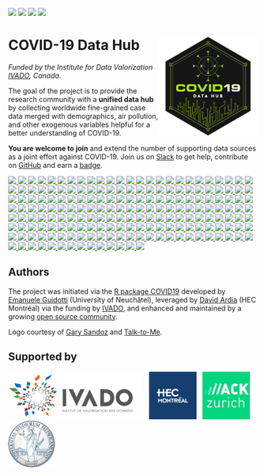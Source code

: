 [![](https://www.r-pkg.org/badges/version/COVID19)](https://cran.r-project.org/package=COVID19) [![](https://www.r-pkg.org/badges/last-release/COVID19)](https://cran.r-project.org/package=COVID19) [![](https://cranlogs.r-pkg.org/badges/grand-total/COVID19)](https://cran.r-project.org/package=COVID19) [![](https://img.shields.io/badge/doi-10.13140/RG.2.2.11649.81763-orange.svg)](https://doi.org/10.13140/RG.2.2.11649.81763)

# COVID-19 Data Hub <img src="man/figures/logo.png" width="200" align="right" />

_Funded by the Institute for Data Valorization [IVADO](https://ivado.ca/en/), Canada._

The goal of the project is to provide the research community with a __unified data hub__ by collecting worldwide fine-grained case data merged with demographics, air pollution, and other exogenous variables helpful for a better understanding of COVID-19.

**You are welcome to join** and extend the number of supporting data sources as a joint effort against COVID-19. Join us on [Slack](https://join.slack.com/t/covid19datahub/shared_invite/zt-dld2grt2-vmso7HkI8yFabW5R_mAZJw) to get help, contribute on [GitHub](https://github.com/covid19datahub/COVID19dev/) and earn a [badge](https://eu.badgr.com/public/badges/MC89IAjTTLGs3geP3xHjRw).

<a href="/articles/iso/AFG.html">
  <img src="https://www.countryflags.io/AF/flat/64.png" style="display:inline-block">
</a><a href="/articles/iso/AGO.html">
  <img src="https://www.countryflags.io/AO/flat/64.png" style="display:inline-block">
</a><a href="/articles/iso/ALB.html">
  <img src="https://www.countryflags.io/AL/flat/64.png" style="display:inline-block">
</a><a href="/articles/iso/AND.html">
  <img src="https://www.countryflags.io/AD/flat/64.png" style="display:inline-block">
</a><a href="/articles/iso/ARE.html">
  <img src="https://www.countryflags.io/AE/flat/64.png" style="display:inline-block">
</a><a href="/articles/iso/ARG.html">
  <img src="https://www.countryflags.io/AR/flat/64.png" style="display:inline-block">
</a><a href="/articles/iso/ARM.html">
  <img src="https://www.countryflags.io/AM/flat/64.png" style="display:inline-block">
</a><a href="/articles/iso/ASM.html">
  <img src="https://www.countryflags.io/AS/flat/64.png" style="display:inline-block">
</a><a href="/articles/iso/ATG.html">
  <img src="https://www.countryflags.io/AG/flat/64.png" style="display:inline-block">
</a><a href="/articles/iso/AUT.html">
  <img src="https://www.countryflags.io/AT/flat/64.png" style="display:inline-block">
</a><a href="/articles/iso/AZE.html">
  <img src="https://www.countryflags.io/AZ/flat/64.png" style="display:inline-block">
</a><a href="/articles/iso/BDI.html">
  <img src="https://www.countryflags.io/BI/flat/64.png" style="display:inline-block">
</a><a href="/articles/iso/BEL.html">
  <img src="https://www.countryflags.io/BE/flat/64.png" style="display:inline-block">
</a><a href="/articles/iso/BEN.html">
  <img src="https://www.countryflags.io/BJ/flat/64.png" style="display:inline-block">
</a><a href="/articles/iso/BFA.html">
  <img src="https://www.countryflags.io/BF/flat/64.png" style="display:inline-block">
</a><a href="/articles/iso/BGD.html">
  <img src="https://www.countryflags.io/BD/flat/64.png" style="display:inline-block">
</a><a href="/articles/iso/BGR.html">
  <img src="https://www.countryflags.io/BG/flat/64.png" style="display:inline-block">
</a><a href="/articles/iso/BHR.html">
  <img src="https://www.countryflags.io/BH/flat/64.png" style="display:inline-block">
</a><a href="/articles/iso/BHS.html">
  <img src="https://www.countryflags.io/BS/flat/64.png" style="display:inline-block">
</a><a href="/articles/iso/BIH.html">
  <img src="https://www.countryflags.io/BA/flat/64.png" style="display:inline-block">
</a><a href="/articles/iso/BLR.html">
  <img src="https://www.countryflags.io/BY/flat/64.png" style="display:inline-block">
</a><a href="/articles/iso/BLZ.html">
  <img src="https://www.countryflags.io/BZ/flat/64.png" style="display:inline-block">
</a><a href="/articles/iso/BMU.html">
  <img src="https://www.countryflags.io/BM/flat/64.png" style="display:inline-block">
</a><a href="/articles/iso/BOL.html">
  <img src="https://www.countryflags.io/BO/flat/64.png" style="display:inline-block">
</a><a href="/articles/iso/BRA.html">
  <img src="https://www.countryflags.io/BR/flat/64.png" style="display:inline-block">
</a><a href="/articles/iso/BRB.html">
  <img src="https://www.countryflags.io/BB/flat/64.png" style="display:inline-block">
</a><a href="/articles/iso/BRN.html">
  <img src="https://www.countryflags.io/BN/flat/64.png" style="display:inline-block">
</a><a href="/articles/iso/BTN.html">
  <img src="https://www.countryflags.io/BT/flat/64.png" style="display:inline-block">
</a><a href="/articles/iso/BWA.html">
  <img src="https://www.countryflags.io/BW/flat/64.png" style="display:inline-block">
</a><a href="/articles/iso/CAF.html">
  <img src="https://www.countryflags.io/CF/flat/64.png" style="display:inline-block">
</a><a href="/articles/iso/CAN.html">
  <img src="https://www.countryflags.io/CA/flat/64.png" style="display:inline-block">
</a><a href="/articles/iso/CHE.html">
  <img src="https://www.countryflags.io/CH/flat/64.png" style="display:inline-block">
</a><a href="/articles/iso/CHL.html">
  <img src="https://www.countryflags.io/CL/flat/64.png" style="display:inline-block">
</a><a href="/articles/iso/CIV.html">
  <img src="https://www.countryflags.io/CI/flat/64.png" style="display:inline-block">
</a><a href="/articles/iso/CMR.html">
  <img src="https://www.countryflags.io/CM/flat/64.png" style="display:inline-block">
</a><a href="/articles/iso/COD.html">
  <img src="https://www.countryflags.io/CD/flat/64.png" style="display:inline-block">
</a><a href="/articles/iso/COG.html">
  <img src="https://www.countryflags.io/CG/flat/64.png" style="display:inline-block">
</a><a href="/articles/iso/COL.html">
  <img src="https://www.countryflags.io/CO/flat/64.png" style="display:inline-block">
</a><a href="/articles/iso/COM.html">
  <img src="https://www.countryflags.io/KM/flat/64.png" style="display:inline-block">
</a><a href="/articles/iso/CPV.html">
  <img src="https://www.countryflags.io/CV/flat/64.png" style="display:inline-block">
</a><a href="/articles/iso/CRI.html">
  <img src="https://www.countryflags.io/CR/flat/64.png" style="display:inline-block">
</a><a href="/articles/iso/CUB.html">
  <img src="https://www.countryflags.io/CU/flat/64.png" style="display:inline-block">
</a><a href="/articles/iso/CYP.html">
  <img src="https://www.countryflags.io/CY/flat/64.png" style="display:inline-block">
</a><a href="/articles/iso/CZE.html">
  <img src="https://www.countryflags.io/CZ/flat/64.png" style="display:inline-block">
</a><a href="/articles/iso/DEU.html">
  <img src="https://www.countryflags.io/DE/flat/64.png" style="display:inline-block">
</a><a href="/articles/iso/DJI.html">
  <img src="https://www.countryflags.io/DJ/flat/64.png" style="display:inline-block">
</a><a href="/articles/iso/DMA.html">
  <img src="https://www.countryflags.io/DM/flat/64.png" style="display:inline-block">
</a><a href="/articles/iso/DNK.html">
  <img src="https://www.countryflags.io/DK/flat/64.png" style="display:inline-block">
</a><a href="/articles/iso/DOM.html">
  <img src="https://www.countryflags.io/DO/flat/64.png" style="display:inline-block">
</a><a href="/articles/iso/DZA.html">
  <img src="https://www.countryflags.io/DZ/flat/64.png" style="display:inline-block">
</a><a href="/articles/iso/ECU.html">
  <img src="https://www.countryflags.io/EC/flat/64.png" style="display:inline-block">
</a><a href="/articles/iso/EGY.html">
  <img src="https://www.countryflags.io/EG/flat/64.png" style="display:inline-block">
</a><a href="/articles/iso/ERI.html">
  <img src="https://www.countryflags.io/ER/flat/64.png" style="display:inline-block">
</a><a href="/articles/iso/ESH.html">
  <img src="https://www.countryflags.io/EH/flat/64.png" style="display:inline-block">
</a><a href="/articles/iso/ESP.html">
  <img src="https://www.countryflags.io/ES/flat/64.png" style="display:inline-block">
</a><a href="/articles/iso/EST.html">
  <img src="https://www.countryflags.io/EE/flat/64.png" style="display:inline-block">
</a><a href="/articles/iso/ETH.html">
  <img src="https://www.countryflags.io/ET/flat/64.png" style="display:inline-block">
</a><a href="/articles/iso/FIN.html">
  <img src="https://www.countryflags.io/FI/flat/64.png" style="display:inline-block">
</a><a href="/articles/iso/FJI.html">
  <img src="https://www.countryflags.io/FJ/flat/64.png" style="display:inline-block">
</a><a href="/articles/iso/FRA.html">
  <img src="https://www.countryflags.io/FR/flat/64.png" style="display:inline-block">
</a><a href="/articles/iso/GAB.html">
  <img src="https://www.countryflags.io/GA/flat/64.png" style="display:inline-block">
</a><a href="/articles/iso/GBR.html">
  <img src="https://www.countryflags.io/GB/flat/64.png" style="display:inline-block">
</a><a href="/articles/iso/GEO.html">
  <img src="https://www.countryflags.io/GE/flat/64.png" style="display:inline-block">
</a><a href="/articles/iso/GHA.html">
  <img src="https://www.countryflags.io/GH/flat/64.png" style="display:inline-block">
</a><a href="/articles/iso/GIN.html">
  <img src="https://www.countryflags.io/GN/flat/64.png" style="display:inline-block">
</a><a href="/articles/iso/GMB.html">
  <img src="https://www.countryflags.io/GM/flat/64.png" style="display:inline-block">
</a><a href="/articles/iso/GNB.html">
  <img src="https://www.countryflags.io/GW/flat/64.png" style="display:inline-block">
</a><a href="/articles/iso/GNQ.html">
  <img src="https://www.countryflags.io/GQ/flat/64.png" style="display:inline-block">
</a><a href="/articles/iso/GRC.html">
  <img src="https://www.countryflags.io/GR/flat/64.png" style="display:inline-block">
</a><a href="/articles/iso/GRD.html">
  <img src="https://www.countryflags.io/GD/flat/64.png" style="display:inline-block">
</a><a href="/articles/iso/GTM.html">
  <img src="https://www.countryflags.io/GT/flat/64.png" style="display:inline-block">
</a><a href="/articles/iso/GUM.html">
  <img src="https://www.countryflags.io/GU/flat/64.png" style="display:inline-block">
</a><a href="/articles/iso/GUY.html">
  <img src="https://www.countryflags.io/GY/flat/64.png" style="display:inline-block">
</a><a href="/articles/iso/HND.html">
  <img src="https://www.countryflags.io/HN/flat/64.png" style="display:inline-block">
</a><a href="/articles/iso/HRV.html">
  <img src="https://www.countryflags.io/HR/flat/64.png" style="display:inline-block">
</a><a href="/articles/iso/HTI.html">
  <img src="https://www.countryflags.io/HT/flat/64.png" style="display:inline-block">
</a><a href="/articles/iso/HUN.html">
  <img src="https://www.countryflags.io/HU/flat/64.png" style="display:inline-block">
</a><a href="/articles/iso/IDN.html">
  <img src="https://www.countryflags.io/ID/flat/64.png" style="display:inline-block">
</a><a href="/articles/iso/IND.html">
  <img src="https://www.countryflags.io/IN/flat/64.png" style="display:inline-block">
</a><a href="/articles/iso/IRL.html">
  <img src="https://www.countryflags.io/IE/flat/64.png" style="display:inline-block">
</a><a href="/articles/iso/IRN.html">
  <img src="https://www.countryflags.io/IR/flat/64.png" style="display:inline-block">
</a><a href="/articles/iso/IRQ.html">
  <img src="https://www.countryflags.io/IQ/flat/64.png" style="display:inline-block">
</a><a href="/articles/iso/ISL.html">
  <img src="https://www.countryflags.io/IS/flat/64.png" style="display:inline-block">
</a><a href="/articles/iso/ISR.html">
  <img src="https://www.countryflags.io/IL/flat/64.png" style="display:inline-block">
</a><a href="/articles/iso/ITA.html">
  <img src="https://www.countryflags.io/IT/flat/64.png" style="display:inline-block">
</a><a href="/articles/iso/JAM.html">
  <img src="https://www.countryflags.io/JM/flat/64.png" style="display:inline-block">
</a><a href="/articles/iso/JOR.html">
  <img src="https://www.countryflags.io/JO/flat/64.png" style="display:inline-block">
</a><a href="/articles/iso/JPN.html">
  <img src="https://www.countryflags.io/JP/flat/64.png" style="display:inline-block">
</a><a href="/articles/iso/KAZ.html">
  <img src="https://www.countryflags.io/KZ/flat/64.png" style="display:inline-block">
</a><a href="/articles/iso/KEN.html">
  <img src="https://www.countryflags.io/KE/flat/64.png" style="display:inline-block">
</a><a href="/articles/iso/KGZ.html">
  <img src="https://www.countryflags.io/KG/flat/64.png" style="display:inline-block">
</a><a href="/articles/iso/KHM.html">
  <img src="https://www.countryflags.io/KH/flat/64.png" style="display:inline-block">
</a><a href="/articles/iso/KNA.html">
  <img src="https://www.countryflags.io/KN/flat/64.png" style="display:inline-block">
</a><a href="/articles/iso/KOR.html">
  <img src="https://www.countryflags.io/KR/flat/64.png" style="display:inline-block">
</a><a href="/articles/iso/KWT.html">
  <img src="https://www.countryflags.io/KW/flat/64.png" style="display:inline-block">
</a><a href="/articles/iso/LAO.html">
  <img src="https://www.countryflags.io/LA/flat/64.png" style="display:inline-block">
</a><a href="/articles/iso/LBN.html">
  <img src="https://www.countryflags.io/LB/flat/64.png" style="display:inline-block">
</a><a href="/articles/iso/LBR.html">
  <img src="https://www.countryflags.io/LR/flat/64.png" style="display:inline-block">
</a><a href="/articles/iso/LBY.html">
  <img src="https://www.countryflags.io/LY/flat/64.png" style="display:inline-block">
</a><a href="/articles/iso/LCA.html">
  <img src="https://www.countryflags.io/LC/flat/64.png" style="display:inline-block">
</a><a href="/articles/iso/LIE.html">
  <img src="https://www.countryflags.io/LI/flat/64.png" style="display:inline-block">
</a><a href="/articles/iso/LKA.html">
  <img src="https://www.countryflags.io/LK/flat/64.png" style="display:inline-block">
</a><a href="/articles/iso/LTU.html">
  <img src="https://www.countryflags.io/LT/flat/64.png" style="display:inline-block">
</a><a href="/articles/iso/LUX.html">
  <img src="https://www.countryflags.io/LU/flat/64.png" style="display:inline-block">
</a><a href="/articles/iso/LVA.html">
  <img src="https://www.countryflags.io/LV/flat/64.png" style="display:inline-block">
</a><a href="/articles/iso/MAR.html">
  <img src="https://www.countryflags.io/MA/flat/64.png" style="display:inline-block">
</a><a href="/articles/iso/MCO.html">
  <img src="https://www.countryflags.io/MC/flat/64.png" style="display:inline-block">
</a><a href="/articles/iso/MDA.html">
  <img src="https://www.countryflags.io/MD/flat/64.png" style="display:inline-block">
</a><a href="/articles/iso/MDG.html">
  <img src="https://www.countryflags.io/MG/flat/64.png" style="display:inline-block">
</a><a href="/articles/iso/MDV.html">
  <img src="https://www.countryflags.io/MV/flat/64.png" style="display:inline-block">
</a><a href="/articles/iso/MEX.html">
  <img src="https://www.countryflags.io/MX/flat/64.png" style="display:inline-block">
</a><a href="/articles/iso/MKD.html">
  <img src="https://www.countryflags.io/MK/flat/64.png" style="display:inline-block">
</a><a href="/articles/iso/MLI.html">
  <img src="https://www.countryflags.io/ML/flat/64.png" style="display:inline-block">
</a><a href="/articles/iso/MLT.html">
  <img src="https://www.countryflags.io/MT/flat/64.png" style="display:inline-block">
</a><a href="/articles/iso/MMR.html">
  <img src="https://www.countryflags.io/MM/flat/64.png" style="display:inline-block">
</a><a href="/articles/iso/MNE.html">
  <img src="https://www.countryflags.io/ME/flat/64.png" style="display:inline-block">
</a><a href="/articles/iso/MNG.html">
  <img src="https://www.countryflags.io/MN/flat/64.png" style="display:inline-block">
</a><a href="/articles/iso/MNP.html">
  <img src="https://www.countryflags.io/MP/flat/64.png" style="display:inline-block">
</a><a href="/articles/iso/MOZ.html">
  <img src="https://www.countryflags.io/MZ/flat/64.png" style="display:inline-block">
</a><a href="/articles/iso/MRT.html">
  <img src="https://www.countryflags.io/MR/flat/64.png" style="display:inline-block">
</a><a href="/articles/iso/MUS.html">
  <img src="https://www.countryflags.io/MU/flat/64.png" style="display:inline-block">
</a><a href="/articles/iso/MWI.html">
  <img src="https://www.countryflags.io/MW/flat/64.png" style="display:inline-block">
</a><a href="/articles/iso/MYS.html">
  <img src="https://www.countryflags.io/MY/flat/64.png" style="display:inline-block">
</a><a href="/articles/iso/NAM.html">
  <img src="https://www.countryflags.io/NA/flat/64.png" style="display:inline-block">
</a><a href="/articles/iso/NER.html">
  <img src="https://www.countryflags.io/NE/flat/64.png" style="display:inline-block">
</a><a href="/articles/iso/NGA.html">
  <img src="https://www.countryflags.io/NG/flat/64.png" style="display:inline-block">
</a><a href="/articles/iso/NIC.html">
  <img src="https://www.countryflags.io/NI/flat/64.png" style="display:inline-block">
</a><a href="/articles/iso/NLD.html">
  <img src="https://www.countryflags.io/NL/flat/64.png" style="display:inline-block">
</a><a href="/articles/iso/NOR.html">
  <img src="https://www.countryflags.io/NO/flat/64.png" style="display:inline-block">
</a><a href="/articles/iso/NPL.html">
  <img src="https://www.countryflags.io/NP/flat/64.png" style="display:inline-block">
</a><a href="/articles/iso/NZL.html">
  <img src="https://www.countryflags.io/NZ/flat/64.png" style="display:inline-block">
</a><a href="/articles/iso/OMN.html">
  <img src="https://www.countryflags.io/OM/flat/64.png" style="display:inline-block">
</a><a href="/articles/iso/PAK.html">
  <img src="https://www.countryflags.io/PK/flat/64.png" style="display:inline-block">
</a><a href="/articles/iso/PAN.html">
  <img src="https://www.countryflags.io/PA/flat/64.png" style="display:inline-block">
</a><a href="/articles/iso/PER.html">
  <img src="https://www.countryflags.io/PE/flat/64.png" style="display:inline-block">
</a><a href="/articles/iso/PHL.html">
  <img src="https://www.countryflags.io/PH/flat/64.png" style="display:inline-block">
</a><a href="/articles/iso/PNG.html">
  <img src="https://www.countryflags.io/PG/flat/64.png" style="display:inline-block">
</a><a href="/articles/iso/POL.html">
  <img src="https://www.countryflags.io/PL/flat/64.png" style="display:inline-block">
</a><a href="/articles/iso/PRI.html">
  <img src="https://www.countryflags.io/PR/flat/64.png" style="display:inline-block">
</a><a href="/articles/iso/PRT.html">
  <img src="https://www.countryflags.io/PT/flat/64.png" style="display:inline-block">
</a><a href="/articles/iso/PRY.html">
  <img src="https://www.countryflags.io/PY/flat/64.png" style="display:inline-block">
</a><a href="/articles/iso/PSE.html">
  <img src="https://www.countryflags.io/PS/flat/64.png" style="display:inline-block">
</a><a href="/articles/iso/QAT.html">
  <img src="https://www.countryflags.io/QA/flat/64.png" style="display:inline-block">
</a><a href="/articles/iso/RKS.html">
  <img src="https://www.countryflags.io/XK/flat/64.png" style="display:inline-block">
</a><a href="/articles/iso/ROU.html">
  <img src="https://www.countryflags.io/RO/flat/64.png" style="display:inline-block">
</a><a href="/articles/iso/RUS.html">
  <img src="https://www.countryflags.io/RU/flat/64.png" style="display:inline-block">
</a><a href="/articles/iso/RWA.html">
  <img src="https://www.countryflags.io/RW/flat/64.png" style="display:inline-block">
</a><a href="/articles/iso/SAU.html">
  <img src="https://www.countryflags.io/SA/flat/64.png" style="display:inline-block">
</a><a href="/articles/iso/SDN.html">
  <img src="https://www.countryflags.io/SD/flat/64.png" style="display:inline-block">
</a><a href="/articles/iso/SEN.html">
  <img src="https://www.countryflags.io/SN/flat/64.png" style="display:inline-block">
</a><a href="/articles/iso/SGP.html">
  <img src="https://www.countryflags.io/SG/flat/64.png" style="display:inline-block">
</a><a href="/articles/iso/SLE.html">
  <img src="https://www.countryflags.io/SL/flat/64.png" style="display:inline-block">
</a><a href="/articles/iso/SLV.html">
  <img src="https://www.countryflags.io/SV/flat/64.png" style="display:inline-block">
</a><a href="/articles/iso/SMR.html">
  <img src="https://www.countryflags.io/SM/flat/64.png" style="display:inline-block">
</a><a href="/articles/iso/SOM.html">
  <img src="https://www.countryflags.io/SO/flat/64.png" style="display:inline-block">
</a><a href="/articles/iso/SRB.html">
  <img src="https://www.countryflags.io/RS/flat/64.png" style="display:inline-block">
</a><a href="/articles/iso/SSD.html">
  <img src="https://www.countryflags.io/SS/flat/64.png" style="display:inline-block">
</a><a href="/articles/iso/STP.html">
  <img src="https://www.countryflags.io/ST/flat/64.png" style="display:inline-block">
</a><a href="/articles/iso/SUR.html">
  <img src="https://www.countryflags.io/SR/flat/64.png" style="display:inline-block">
</a><a href="/articles/iso/SVK.html">
  <img src="https://www.countryflags.io/SK/flat/64.png" style="display:inline-block">
</a><a href="/articles/iso/SVN.html">
  <img src="https://www.countryflags.io/SI/flat/64.png" style="display:inline-block">
</a><a href="/articles/iso/SWE.html">
  <img src="https://www.countryflags.io/SE/flat/64.png" style="display:inline-block">
</a><a href="/articles/iso/SWZ.html">
  <img src="https://www.countryflags.io/SZ/flat/64.png" style="display:inline-block">
</a><a href="/articles/iso/SYC.html">
  <img src="https://www.countryflags.io/SC/flat/64.png" style="display:inline-block">
</a><a href="/articles/iso/SYR.html">
  <img src="https://www.countryflags.io/SY/flat/64.png" style="display:inline-block">
</a><a href="/articles/iso/TCD.html">
  <img src="https://www.countryflags.io/TD/flat/64.png" style="display:inline-block">
</a><a href="/articles/iso/TGO.html">
  <img src="https://www.countryflags.io/TG/flat/64.png" style="display:inline-block">
</a><a href="/articles/iso/THA.html">
  <img src="https://www.countryflags.io/TH/flat/64.png" style="display:inline-block">
</a><a href="/articles/iso/TJK.html">
  <img src="https://www.countryflags.io/TJ/flat/64.png" style="display:inline-block">
</a><a href="/articles/iso/TLS.html">
  <img src="https://www.countryflags.io/TL/flat/64.png" style="display:inline-block">
</a><a href="/articles/iso/TTO.html">
  <img src="https://www.countryflags.io/TT/flat/64.png" style="display:inline-block">
</a><a href="/articles/iso/TUN.html">
  <img src="https://www.countryflags.io/TN/flat/64.png" style="display:inline-block">
</a><a href="/articles/iso/TUR.html">
  <img src="https://www.countryflags.io/TR/flat/64.png" style="display:inline-block">
</a><a href="/articles/iso/TWN.html">
  <img src="https://www.countryflags.io/TW/flat/64.png" style="display:inline-block">
</a><a href="/articles/iso/TZA.html">
  <img src="https://www.countryflags.io/TZ/flat/64.png" style="display:inline-block">
</a><a href="/articles/iso/UGA.html">
  <img src="https://www.countryflags.io/UG/flat/64.png" style="display:inline-block">
</a><a href="/articles/iso/UKR.html">
  <img src="https://www.countryflags.io/UA/flat/64.png" style="display:inline-block">
</a><a href="/articles/iso/URY.html">
  <img src="https://www.countryflags.io/UY/flat/64.png" style="display:inline-block">
</a><a href="/articles/iso/USA.html">
  <img src="https://www.countryflags.io/US/flat/64.png" style="display:inline-block">
</a><a href="/articles/iso/UZB.html">
  <img src="https://www.countryflags.io/UZ/flat/64.png" style="display:inline-block">
</a><a href="/articles/iso/VAT.html">
  <img src="https://www.countryflags.io/VA/flat/64.png" style="display:inline-block">
</a><a href="/articles/iso/VCT.html">
  <img src="https://www.countryflags.io/VC/flat/64.png" style="display:inline-block">
</a><a href="/articles/iso/VEN.html">
  <img src="https://www.countryflags.io/VE/flat/64.png" style="display:inline-block">
</a><a href="/articles/iso/VIR.html">
  <img src="https://www.countryflags.io/VI/flat/64.png" style="display:inline-block">
</a><a href="/articles/iso/VNM.html">
  <img src="https://www.countryflags.io/VN/flat/64.png" style="display:inline-block">
</a><a href="/articles/iso/YEM.html">
  <img src="https://www.countryflags.io/YE/flat/64.png" style="display:inline-block">
</a><a href="/articles/iso/ZAF.html">
  <img src="https://www.countryflags.io/ZA/flat/64.png" style="display:inline-block">
</a><a href="/articles/iso/ZMB.html">
  <img src="https://www.countryflags.io/ZM/flat/64.png" style="display:inline-block">
</a><a href="/articles/iso/ZWE.html">
  <img src="https://www.countryflags.io/ZW/flat/64.png" style="display:inline-block">
</a>

## Authors

The project was initiated via the [R package COVID19](https://CRAN.R-project.org/package=COVID19) developed by [Emanuele Guidotti](https://guidotti.dev/) (University of Neuchâtel), leveraged by [David Ardia](https://ardiad.github.io/website/) (HEC Montréal) via the funding by [IVADO](https://ivado.ca/en/), and enhanced and maintained by a growing [open source community](https://github.com/covid19datahub/COVID19dev/graphs/contributors).

Logo courtesy of [Gary Sandoz](http://www.garysandoz.ch/index.html) and [Talk-to-Me](https://www.talk-to-me.ch/).

## Supported by

<img height="96" src="man/figures/ivado.png" alt="IVADO" style="margin-right:8px"/>
<img height="96" src="man/figures/hec-montreal.jpg" alt="HEC Montréal" style="display:inline-block;margin-right:8px" />
<img height="96" src="man/figures/hackzurich.jpeg" alt="Hack Zurich" style="display:inline-block;margin-right:8px" />
<img height="96" src="man/figures/unimi.jpg" alt="Università degli Studi di Milano" style="display:inline-block;margin-right:8px" />
